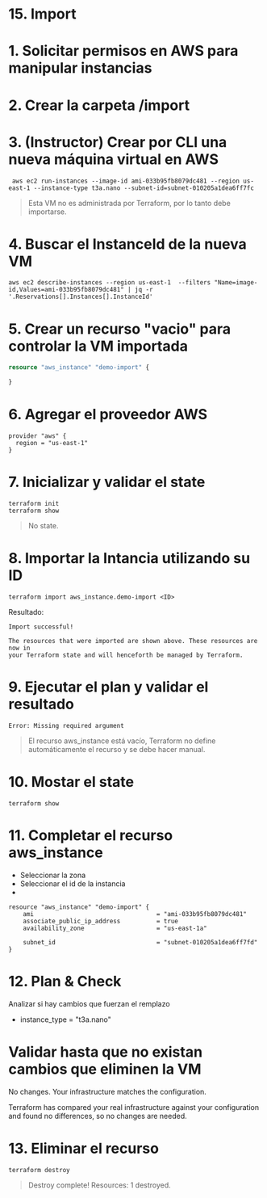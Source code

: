 # 15. Import <!-- omit in TOC -->

# 1. Solicitar permisos en AWS para manipular instancias
# 2. Crear la carpeta /import

# 3. (Instructor) Crear por CLI una nueva máquina virtual en AWS
```vim
 aws ec2 run-instances --image-id ami-033b95fb8079dc481 --region us-east-1 --instance-type t3a.nano --subnet-id=subnet-010205a1dea6ff7fc
```
> Esta VM no es administrada por Terraform, por lo tanto debe importarse.

# 4. Buscar el InstanceId de la nueva VM
```vim
aws ec2 describe-instances --region us-east-1  --filters "Name=image-id,Values=ami-033b95fb8079dc481" | jq -r '.Reservations[].Instances[].InstanceId'
```

# 5. Crear un recurso "vacio" para controlar la VM importada
```tf
resource "aws_instance" "demo-import" {

}
```

# 6. Agregar el proveedor AWS
```vim
provider "aws" {
  region = "us-east-1"
}
```

# 7. Inicializar y validar el state
```vim
terraform init
terraform show
```
> No state.

# 8. Importar la Intancia utilizando su ID
```vim
terraform import aws_instance.demo-import <ID>
```

Resultado:
```vim
Import successful!

The resources that were imported are shown above. These resources are now in
your Terraform state and will henceforth be managed by Terraform.
```

# 9. Ejecutar el plan y validar el resultado
```vim
Error: Missing required argument
```
> El recurso aws_instance está vacío, Terraform no define automáticamente el recurso y se debe hacer manual.

# 10. Mostar el state
```vim
terraform show
```

# 11. Completar el recurso aws_instance
- Seleccionar la zona
- Seleccionar el id de la instancia
-
```vim
resource "aws_instance" "demo-import" {
    ami                                  = "ami-033b95fb8079dc481"
    associate_public_ip_address          = true
    availability_zone                    = "us-east-1a"

    subnet_id                            = "subnet-010205a1dea6ff7fd"
}

```

# 12. Plan & Check
Analizar si hay cambios que fuerzan el remplazo

- instance_type                        = "t3a.nano"

# Validar hasta que no existan cambios que eliminen la VM
No changes. Your infrastructure matches the configuration.

Terraform has compared your real infrastructure against your configuration and found no differences, so no changes are needed.

# 13. Eliminar el recurso
```vim
terraform destroy
```
> Destroy complete! Resources: 1 destroyed.

